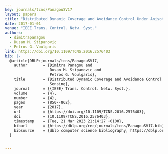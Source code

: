 ```yaml
---
key: journals/tcns/PanagouSV17
layout: papers
title: "Distributed Dynamic Coverage and Avoidance Control Under Anisotropic Sensing."
date: 2017-01-01
venue: "IEEE Trans. Control. Netw. Syst."
authors:
  - dimitrapanagou
  - Dusan M. Stipanovic
  - Petros G. Voulgaris
link: https://doi.org/10.1109/TCNS.2016.2576403
bib: |-
  @article{DBLP:journals/tcns/PanagouSV17,
    author       = {Dimitra Panagou and
                    Dusan M. Stipanovic and
                    Petros G. Voulgaris},
    title        = {Distributed Dynamic Coverage and Avoidance Control Under Anisotropic
                    Sensing},
    journal      = {{IEEE} Trans. Control. Netw. Syst.},
    volume       = {4},
    number       = {4},
    pages        = {850--862},
    year         = {2017},
    url          = {https://doi.org/10.1109/TCNS.2016.2576403},
    doi          = {10.1109/TCNS.2016.2576403},
    timestamp    = {Tue, 21 Mar 2023 21:14:27 +0100},
    biburl       = {https://dblp.org/rec/journals/tcns/PanagouSV17.bib},
    bibsource    = {dblp computer science bibliography, https://dblp.org}
  }


---
```

